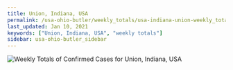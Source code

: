 ```yaml
---
title: Union, Indiana, USA
permalink: /usa-ohio-butler/weekly_totals/usa-indiana-union-weekly_totals.html
last_updated: Jan 10, 2021
keywords: ["Union, Indiana, USA", "weekly totals"]
sidebar: usa-ohio-butler_sidebar
---
```


![Weekly Totals of Confirmed Cases for Union, Indiana, USA](/covid_tracker/images/graphs/usa-indiana-union-weekly_totals_graph.png)
